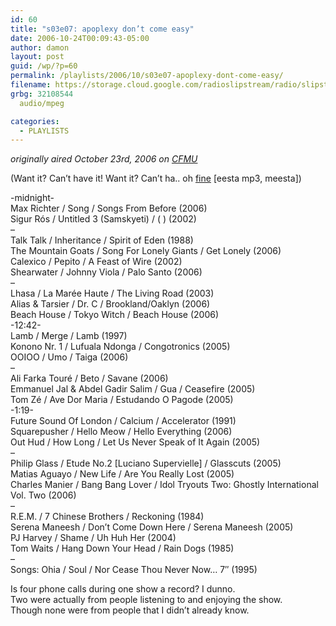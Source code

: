 ```yaml
---
id: 60
title: "s03e07: apoplexy don’t come easy"
date: 2006-10-24T00:09:43-05:00
author: damon
layout: post
guid: /wp/?p=60
permalink: /playlists/2006/10/s03e07-apoplexy-dont-come-easy/
filename: https://storage.cloud.google.com/radioslipstream/radio/slipstream-s3e07.mp3
grbg: 32108544
  audio/mpeg

categories:
  - PLAYLISTS
---
```


_originally aired October 23rd, 2006 on [CFMU](http://cfmu.mcmaster.ca)_

(Want it? Can’t have it! Want it? Can’t ha.. oh [fine](https://storage.cloud.google.com/radioslipstream/radio/slipstream-s3e07.mp3) [eesta mp3, meesta])

-midnight-  
Max Richter / Song / Songs From Before (2006)  
Sigur Rós / Untitled 3 (Samskyeti) / ( ) (2002)  
–  
Talk Talk / Inheritance / Spirit of Eden (1988)  
The Mountain Goats / Song For Lonely Giants / Get Lonely (2006)  
Calexico / Pepito / A Feast of Wire (2002)  
Shearwater / Johnny Viola / Palo Santo (2006)  
–  
Lhasa / La Marée Haute / The Living Road (2003)  
Alias & Tarsier / Dr. C / Brookland/Oaklyn (2006)  
Beach House / Tokyo Witch / Beach House (2006)  
-12:42-  
Lamb / Merge / Lamb (1997)  
Konono Nr. 1 / Lufuala Ndonga / Congotronics (2005)  
OOIOO / Umo / Taiga (2006)  
–  
Ali Farka Touré / Beto / Savane (2006)  
Emmanuel Jal & Abdel Gadir Salim / Gua / Ceasefire (2005)  
Tom Zé / Ave Dor Maria / Estudando O Pagode (2005)  
-1:19-  
Future Sound Of London / Calcium / Accelerator (1991)  
Squarepusher / Hello Meow / Hello Everything (2006)  
Out Hud / How Long / Let Us Never Speak of It Again (2005)  
–  
Philip Glass / Etude No.2 [Luciano Supervielle] / Glasscuts (2005)  
Matias Aguayo / New Life / Are You Really Lost (2005)  
Charles Manier / Bang Bang Lover / Idol Tryouts Two: Ghostly International Vol. Two (2006)  
–  
R.E.M. / 7 Chinese Brothers / Reckoning (1984)  
Serena Maneesh / Don’t Come Down Here / Serena Maneesh (2005)  
PJ Harvey / Shame / Uh Huh Her (2004)  
Tom Waits / Hang Down Your Head / Rain Dogs (1985)  
–  
Songs: Ohia / Soul / Nor Cease Thou Never Now… 7″ (1995)

Is four phone calls during one show a record? I dunno.  
Two were actually from people listening to and enjoying the show.  
Though none were from people that I didn’t already know.
